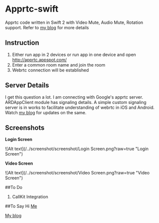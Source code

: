 # Apprtc-swift
Apprtc code written in Swift 2 with Video Mute, Audio Mute, Rotation support. Refer to [my blog](https://mobilitysolutionsexpert.wordpress.com/) for more details


## Instruction
1. Either run app in 2 devices or run app in one device and open http://apprtc.appspot.com/ 
2. Enter a common room name and join the room
3. Webrtc connection will be established 

## Server Details

I get this question a lot. I am connecting with Google's apprtc server. ARDAppClient module has signaling details. A simple custom signaling server is in works to facilitate understanding of webrtc in iOS and Android.  Watch [my blog](https://mobilitysolutionsexpert.wordpress.com/)  for updates on the same.

## Screenshots
**Login Screen**

![Alt text](/../screenshot/screenshot/Login Screen.png?raw=true "Login Screen") 

**Video Screen**

![Alt text](/../screenshot/screenshot/Video Screen.png?raw=true "Video Screen")

##To Do

1) CallKit Integration


##To Say Hi
[Me](https://in.linkedin.com/in/dhilipr)

[My blog](https://mobilitysolutionsexpert.wordpress.com/)




